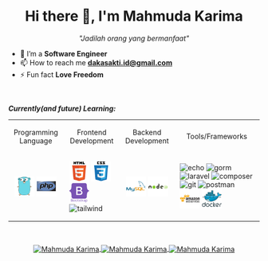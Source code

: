 <h1 align="center">Hi there 👋, I'm Mahmuda Karima</h1>
<p align="center" style="font-style: italic;">"Jadilah orang yang bermanfaat"</p>

- 🌱 I’m a **Software Engineer**
- 📫 How to reach me **dakasakti.id@gmail.com**
- ⚡ Fun fact **Love Freedom**

<br/>

_***Currently(and future) Learning:***_
<table>
  <tr>
    <td class="border_l border_r border_t border_b selected">
      <div class="wrap">
        <div style="margin: 10px 5px, font-weight: bold;">
          <p align="center">Programming Language</p>
        </div>
      </div>
    </td>
     <td class="border_l border_r border_t border_b selected">
      <div class="wrap">
        <div style="margin: 10px 5px, font-weight: bold;">
          <p align="center">Frontend Development</p>
        </div>
      </div>
    </td>
    <td class="border_l border_r border_t border_b selected">
      <div class="wrap">
        <div style="margin: 10px 5px, font-weight: bold;">
          <p align="center">Backend Development</p>
        </div>
      </div>
    </td>
    <td class="border_l border_r border_t border_b selected">
      <div class="wrap">
        <div style="margin: 10px 5px, font-weight: bold;">
          <p align="center">Tools/Frameworks</p>
        </div>
      </div>
    </td>
  </tr>
  
  <tr>
  <td class="border_l border_r border_t border_b selected">
    <div class="wrap">
      <div style="margin: 10px 5px;">
        <p align="left">
          <img src="https://raw.githubusercontent.com/devicons/devicon/master/icons/go/go-original.svg" alt="go" width="40" height="40"/>
          <img src="https://raw.githubusercontent.com/devicons/devicon/master/icons/php/php-original.svg" alt="php" width="40" height="40"/>
        </p>
      </div>
    </div>
  </td>
   <td class="border_l border_r border_t border_b selected">
    <div class="wrap">
      <div style="margin: 10px 5px;">
        <p align="left">
          <img src="https://raw.githubusercontent.com/devicons/devicon/master/icons/html5/html5-original-wordmark.svg" alt="html5" width="40" height="40"/>
          <img src="https://raw.githubusercontent.com/devicons/devicon/master/icons/css3/css3-original-wordmark.svg" alt="css3" width="40" height="40"/>
          <img src="https://raw.githubusercontent.com/devicons/devicon/master/icons/bootstrap/bootstrap-plain-wordmark.svg" alt="bootstrap" width="40" height="40"/>  
          <img src="https://www.vectorlogo.zone/logos/tailwindcss/tailwindcss-icon.svg" alt="tailwind" width="40" height="40"/>
        </p>
      </div>
    </div>
  </td>
  <td class="border_l border_r border_t border_b selected">
    <div class="wrap">
      <div style="margin: 10px 5px;">
        <p align="left">
          <img src="https://raw.githubusercontent.com/devicons/devicon/master/icons/mysql/mysql-original-wordmark.svg" alt="mysql" width="40" height="40"/>
          <img src="https://raw.githubusercontent.com/devicons/devicon/master/icons/nodejs/nodejs-original-wordmark.svg" alt="nodejs" width="40" height="40"/> 
        </p>
      </div>
    </div>
  </td>
    <td class="border_l border_r border_t border_b selected">
    <div class="wrap">
      <div style="margin: 10px 5px;">
        <p align="left">
          <img src="https://user-images.githubusercontent.com/88183888/173044490-aa814edc-7fae-4113-9268-c062d291f7c8.png" alt="echo" width="40" height="40"/>
          <img src="https://user-images.githubusercontent.com/88183888/173044839-022e6d94-4639-4f27-a4d7-9b9621168a5a.png" alt="gorm" width="40" height="40"/>                   <img src="https://user-images.githubusercontent.com/88183888/173045046-0b222111-90a7-4de9-a604-d004aaf1952e.png" alt="laravel" width="40" height="40"/>
          <img src="https://user-images.githubusercontent.com/88183888/173047567-075886af-bcf4-4fe2-8226-f9241e0484ad.png" alt="composer" width="40" height="40"/>
          <img src="https://www.vectorlogo.zone/logos/git-scm/git-scm-icon.svg" alt="git" width="40" height="40"/>
          <img src="https://www.vectorlogo.zone/logos/getpostman/getpostman-icon.svg" alt="postman" width="40" height="40"/>
          <img src="https://raw.githubusercontent.com/devicons/devicon/master/icons/amazonwebservices/amazonwebservices-original-wordmark.svg" alt="aws" width="40" height="40"/>
          <img src="https://raw.githubusercontent.com/devicons/devicon/master/icons/docker/docker-original-wordmark.svg" alt="docker" width="40" height="40"/> 
        </p>
      </div>
    </div>
  </td>
  </tr>
</table>
<br/>

<p align="center">
  <a href="https://linkedin.com/in/mahmuda-karima" target="blank">
    <img align="center" src="https://cdn.jsdelivr.net/npm/simple-icons@3.0.1/icons/linkedin.svg" alt="Mahmuda Karima" height="30" width="30" />
  </a>
  <a href="https://fb.com/dakasakti.id" target="blank">
    <img align="center" src="https://cdn.jsdelivr.net/npm/simple-icons@3.0.1/icons/facebook.svg" alt="Mahmuda Karima" height="30" width="30" />
  </a>
  <a href="https://instagram.com/daka99.official" target="blank">
    <img align="center" src="https://cdn.jsdelivr.net/npm/simple-icons@3.0.1/icons/instagram.svg" alt="Mahmuda Karima" height="30" width="30" />
  </a>
</p>

